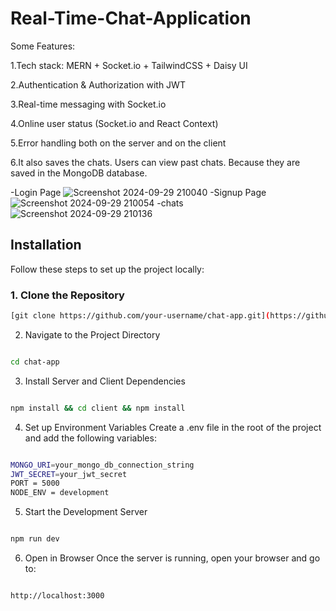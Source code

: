 # Real-Time-Chat-Application

Some Features:

1.Tech stack: MERN + Socket.io + TailwindCSS + Daisy UI

2.Authentication & Authorization with JWT

3.Real-time messaging with Socket.io

4.Online user status (Socket.io and React Context)

5.Error handling both on the server and on the client

6.It also saves the chats. Users can view past chats. Because they are saved in the MongoDB database.

-Login Page
![Screenshot 2024-09-29 210040](https://github.com/user-attachments/assets/813c7628-7899-41ac-b0ca-da56bf5e99aa)
-Signup Page
![Screenshot 2024-09-29 210054](https://github.com/user-attachments/assets/8b4ab230-c101-4a7e-b8b8-b37f5086e10d)
-chats
![Screenshot 2024-09-29 210136](https://github.com/user-attachments/assets/845296df-a36a-43e0-92b7-6dce35c0fb24)

## Installation

Follow these steps to set up the project locally:

### 1. Clone the Repository

```bash
[git clone https://github.com/your-username/chat-app.git](https://github.com/ayushjha-2004/Real-Time-Chat-Application.git)
```
2. Navigate to the Project Directory
```bash

cd chat-app
```
3. Install Server and Client Dependencies
```bash

npm install && cd client && npm install
```
4. Set up Environment Variables
Create a .env file in the root of the project and add the following variables:

```bash

MONGO_URI=your_mongo_db_connection_string
JWT_SECRET=your_jwt_secret
PORT = 5000
NODE_ENV = development
```
5. Start the Development Server
```bash

npm run dev
```
6. Open in Browser
Once the server is running, open your browser and go to:

```bash

http://localhost:3000



